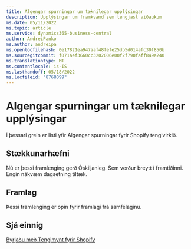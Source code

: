 ```yaml
---
title: Algengar spurningar um tæknilegar upplýsingar
description: Upplýsingar um framkvæmd sem tengjast viðaukum
ms.date: 05/11/2022
ms.topic: article
ms.service: dynamics365-business-central
author: AndreiPanko
ms.author: andreipa
ms.openlocfilehash: 0e17821ea947aaf48fefe25db5d014afc30f850b
ms.sourcegitcommit: f071aef3660cc3202006e00f2f790faff849a240
ms.translationtype: MT
ms.contentlocale: is-IS
ms.lasthandoff: 05/18/2022
ms.locfileid: "8768099"
---
```

# <a name="faq-for-technical-details"></a>Algengar spurningar um tæknilegar upplýsingar

Í þessari grein er listi yfir Algengar spurningar fyrir Shopify tengivirkið.

## <a name="extensibility"></a>Stækkunarhæfni

Nú er þessi framlenging gerð Óskiljanleg.
Sem verður breytt í framtíðinni. Engin nákvæm dagsetning tiltæk.

## <a name="contribution"></a>Framlag

Þessi framlenging er opin fyrir framlagi frá samfélaginu.

## <a name="see-also"></a>Sjá einnig

[Byrjaðu með Tengimynt fyrir Shopify](get-started.md)  
